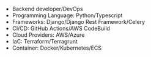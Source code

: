 - Backend developer/DevOps
- Programming Language: Python/Typescript
- Frameworks: Django/Django Rest Framework/Celery
- CI/CD: GitHub Actions/AWS CodeBuild
- Cloud Providers: AWS/Azure
- IaC: Terraform/Terragrunt
- Container: Docker/Kubernetes/ECS
